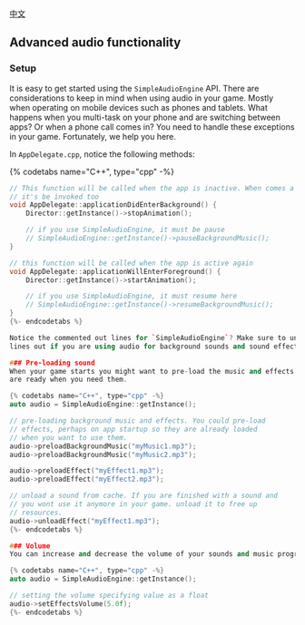 <div class="langs">
  <a href="#" class="btn" onclick="toggleLanguage()">中文</a>
</div>

## Advanced audio functionality

### Setup
It is easy to get started using the `SimpleAudioEngine` API. There are
considerations to keep in mind when using audio in your game. Mostly
when operating on mobile devices such as phones and tablets. What happens when
you multi-task on your phone and are switching between apps? Or when a phone
call comes in? You need to handle these exceptions in your game. Fortunately, we
help you here.

In `AppDelegate.cpp`, notice the following methods:

{% codetabs name="C++", type="cpp" -%}
```cpp
// This function will be called when the app is inactive. When comes a phone call,
// it's be invoked too
void AppDelegate::applicationDidEnterBackground() {
    Director::getInstance()->stopAnimation();

    // if you use SimpleAudioEngine, it must be pause
    // SimpleAudioEngine::getInstance()->pauseBackgroundMusic();
}

// this function will be called when the app is active again
void AppDelegate::applicationWillEnterForeground() {
    Director::getInstance()->startAnimation();

    // if you use SimpleAudioEngine, it must resume here
    // SimpleAudioEngine::getInstance()->resumeBackgroundMusic();
}
{%- endcodetabs %}

Notice the commented out lines for `SimpleAudioEngine`? Make sure to uncomment these
lines out if you are using audio for background sounds and sound effects.

### Pre-loading sound
When your game starts you might want to pre-load the music and effects so they
are ready when you need them.

{% codetabs name="C++", type="cpp" -%}
auto audio = SimpleAudioEngine::getInstance();

// pre-loading background music and effects. You could pre-load
// effects, perhaps on app startup so they are already loaded
// when you want to use them.
audio->preloadBackgroundMusic("myMusic1.mp3");
audio->preloadBackgroundMusic("myMusic2.mp3");

audio->preloadEffect("myEffect1.mp3");
audio->preloadEffect("myEffect2.mp3");

// unload a sound from cache. If you are finished with a sound and
// you wont use it anymore in your game. unload it to free up
// resources.
audio->unloadEffect("myEffect1.mp3");
{%- endcodetabs %}

### Volume
You can increase and decrease the volume of your sounds and music programmatically.

{% codetabs name="C++", type="cpp" -%}
auto audio = SimpleAudioEngine::getInstance();

// setting the volume specifying value as a float
audio->setEffectsVolume(5.0f);
{%- endcodetabs %}
